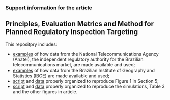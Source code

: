 ### Support information for the article

## Principles, Evaluation Metrics and Method for Planned Regulatory Inspection Targeting

This repositpry includes:

- [examples](https://github.com/PRInT2023/Application-of-the-proposed-method/blob/main/supporting_information.docx) of how data from the National Telecommunications Agency (Anatel), the independent regulatory authority for the Brazilian telecommunications market, are made available and used;
- [examples](https://github.com/PRInT2023/Application-of-the-proposed-method/blob/main/supporting_information.docx) of how data from the Brazilian Institute of Geography and Statistics (IBGE) are made available and used;
- [script](https://github.com/PRInT2023/Application-of-the-proposed-method/blob/main/script_print_map.ipynb) and [data](https://github.com/PRInT2023/Application-of-the-proposed-method/blob/main/data_for_print_map.7z) properly organized to reproduce Figure 1 in Section 5;
- [script](https://github.com/PRInT2023/Application-of-the-proposed-method/blob/main/script_print_simulations.ipynb) and [data](https://github.com/PRInT2023/Application-of-the-proposed-method/blob/main/data_for_print_simulations.npz) properly organized to reproduce the simulations, Table 3 and the other figures in article.
